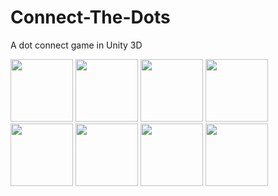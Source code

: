 # Connect-The-Dots
A dot connect game in Unity 3D

<img src="https://user-images.githubusercontent.com/42331751/128630845-cfe303a9-9fb7-4926-852d-5029671476f1.jpeg" width="100"> <img src="https://user-images.githubusercontent.com/42331751/128630841-35fc8d94-e17e-493f-8462-8a4fab59ba7a.jpeg" width="100">
<img src="https://user-images.githubusercontent.com/42331751/128630860-cc473f8e-b6cd-4cd9-9f8f-6ddbd5922ab0.jpeg" width="100">
<img src="https://user-images.githubusercontent.com/42331751/128630858-4b7af72f-a7fb-402f-a607-2ca4905fc859.jpeg" width="100">
<img src="https://user-images.githubusercontent.com/42331751/128630856-d33cce61-73dc-4a95-be65-cb62abce0dff.jpeg" width="100">
<img src="https://user-images.githubusercontent.com/42331751/128630853-bc278b55-32ff-4c80-b8db-8632adf5317e.jpeg" width="100">
<img src="https://user-images.githubusercontent.com/42331751/128630846-3ea33fcf-e51c-40ab-97d1-6d36b90dfc68.jpeg" width="100">
<img src="https://user-images.githubusercontent.com/42331751/128630842-b1e2dc64-bdb2-4b0d-8dcb-176f3279d8d0.jpeg" width="100">


